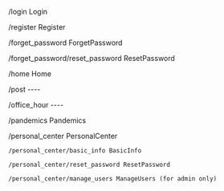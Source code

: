 /login Login

/register Register

/forget_password ForgetPassword

  /forget_password/reset_password ResetPassword
  
  /home Home
  
  /post ---- 
  
  /office_hour ----
  
  /pandemics Pandemics
  
  /personal_center PersonalCenter
  
    /personal_center/basic_info BasicInfo
    
    /personal_center/reset_password ResetPassword
    
    /personal_center/manage_users ManageUsers (for admin only)
    
